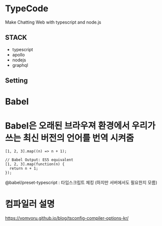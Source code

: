 # TypeCode

Make Chatting Web with typescript and node.js

## STACK

- typescript
- apollo
- nodejs
- graphql

## Setting

# Babel

# Babel은 오래된 브라우져 환경에서 우리가 쓰는 최신 버전의 언어를 번역 시켜줌

```
[1, 2, 3].map((n) => n + 1);

// Babel Output: ES5 equivalent
[1, 2, 3].map(function(n) {
  return n + 1;
});

```

@babel/preset-typescript : 타입스크립트 체킹 (하지만 서버에서도 필요한지 모름)

# 컴파일러 설명

https://vomvoru.github.io/blog/tsconfig-compiler-options-kr/
